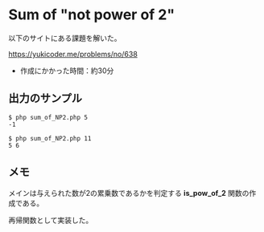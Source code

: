 # Sum of "not power of 2"

以下のサイトにある課題を解いた。

https://yukicoder.me/problems/no/638

- 作成にかかった時間：約30分

## 出力のサンプル

```
$ php sum_of_NP2.php 5
-1

$ php sum_of_NP2.php 11
5 6
```

## メモ

メインは与えられた数が2の累乗数であるかを判定する **is_pow_of_2** 関数の作成である。

再帰関数として実装した。
